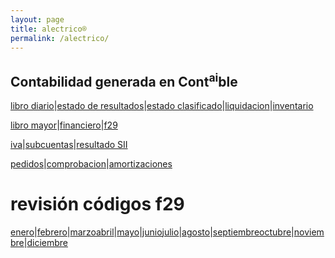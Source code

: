 ```yaml
---
layout: page
title: alectrico®
permalink: /alectrico/
---
```


## Contabilidad generada en Cont<sup>ai</sup>ble

[libro diario](/alectrico-2021/libro-diario.html)|[estado de resultados](/alectrico-2021/tributario.html)|[estado clasificado](/alectrico-2021/final.html)|[liquidacion](/alectrico-2021/liquidacion.html)|[inventario](/alectrico-2021/inventario.html)

[libro mayor](/alectrico-2021/libro-mayor.html)|[financiero](/alectrico-2021/financiero.html)|[f29](/alectrico-2021/f29.html)

[iva](/alectrico-2021/iva.html)|[subcuentas](/alectrico-2021/subcuentas.html)|[resultado SII](/alectrico-2021/resultado-sii.html)

[pedidos](/alectrico-2021/pedidos.html)|[comprobacion](/alectrico-2021/comprobacion.html)|[amortizaciones](/alectrico-2021/valor-activos.html)


# revisión códigos f29
[enero](/alectrico-2021/codigos-f29-enero.html)|[febrero](/alectrico-2021/codigos-f29-febrero.html)|[marzo](/alectrico-2021/codigos-f29-marzo.html)[abril](/alectrico-2021/codigos-f29-abril.html)|[mayo](/alectrico-2021/codigos-f29-mayo.html)|[junio](/alectrico-2021/codigos-f29-junio.html)[julio](/alectrico-2021/codigos-f29-julio.html)|[agosto](/alectrico-2021/codigos-f29-agosto.html)|[septiembre](/alectrico-2021/codigos-f29-septiembre.html)[octubre](/alectrico-2021/codigos-f29-octubre.html)|[noviembre](/alectrico-2021/codigos-f29-noviembre.html)|[diciembre](/alectrico-2021/codigos-f29-diciembre.html)











